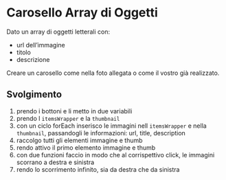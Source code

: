 # Carosello Array di Oggetti

Dato un array di oggetti letterali con:

- url dell’immagine
- titolo
- descrizione

Creare un carosello come nella foto allegata o come il vostro già realizzato.

## Svolgimento

1. prendo i bottoni e li metto in due variabili
2. prendo l `itemsWrapper` e la `thumbnail`
3. con un ciclo forEach inserisco le immagini nell `itemsWrapper` e nella `thumbnail`, passandogli le informazioni: url, title, description
4. raccolgo tutti gli elementi immagine e thumb
5. rendo attivo il primo elemento immagine e thumb
6. con due funzioni faccio in modo che al corrispettivo click, le immagini scorrano a destra e sinistra
7. rendo lo scorrimento infinito, sia da destra che da sinistra
